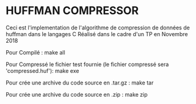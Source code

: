 # HUFFMAN COMPRESSOR

Ceci est l'implementation de l'algorithme de compression de données de huffman dans le langages C
Réalisé dans le cadre d'un TP en Novembre 2018

Pour Compilé : 
	make all

Pour Compressé le fichier test fournie (le fichier compressé sera 'compressed.huf'):
	make exe

Pour crée une archive du code source en .tar.gz :
	make tar

Pour crée une archive du code source en .zip 	:
	make zip
